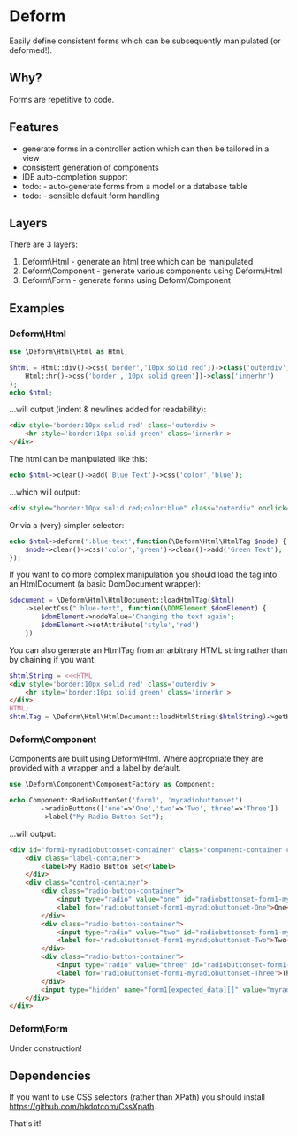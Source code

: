 # Deform
Easily define consistent forms which can be subsequently manipulated (or deformed!). 

## Why?
Forms are repetitive to code.

## Features
* generate forms in a controller action which can then be tailored in a view
* consistent generation of components
* IDE auto-completion support
* todo: - auto-generate forms from a model or a database table
* todo: - sensible default form handling

## Layers
There are 3 layers:
1. Deform\Html - generate an html tree which can be manipulated
2. Deform\Component - generate various components using Deform\Html
3. Deform\Form - generate forms using Deform\Component

## Examples

### Deform\Html

```php
use \Deform\Html\Html as Html;

$html = Html::div()->css('border','10px solid red'])->class('outerdiv')->add(
    Html::hr()->css('border','10px solid green'])->class('innerhr')
);
echo $html;
```
...will output (indent & newlines added for readability):
```html
<div style='border:10px solid red' class='outerdiv'>
    <hr style='border:10px solid green' class='innerhr'>
</div>
```

The html can be manipulated like this:
```php
echo $html->clear()->add('Blue Text')->css('color','blue');
```
...which will output:
```html
<div style="border:10px solid red;color:blue" class="outerdiv" onclick="alert('div')">Blue Text</div>
```

Or via a (very) simpler selector:
```php
echo $html->deform('.blue-text',function(\Deform\Html\HtmlTag $node) {
    $node->clear()->css('color','green')->clear()->add('Green Text');
});
```

If you want to do more complex manipulation you should load the tag into an HtmlDocument (a basic DomDocument wrapper):
```php
$document = \Deform\Html\HtmlDocument::loadHtmlTag($html)
    ->selectCss(".blue-text", function(\DOMElement $domElement) {
        $domElement->nodeValue='Changing the text again';
        $domElement->setAttribute('style','red')    
    })
```

You can also generate an HtmlTag from an arbitrary HTML string rather than by chaining if you want:
```php
$htmlString = <<<HTML
<div style='border:10px solid red' class='outerdiv'>
    <hr style='border:10px solid green' class='innerhr'>
</div>
HTML;
$htmlTag = \Deform\Html\HtmlDocument::loadHtmlString($htmlString)->getHtmlRootTag();
```

### Deform\Component
Components are built using Deform\Html. Where appropriate they are provided with a wrapper and a label by default.
```php
use \Deform\Component\ComponentFactory as Component;

echo Component::RadioButtonSet('form1', 'myradiobuttonset')
        ->radioButtons(['one'=>'One','two'=>'Two','three'=>'Three'])
        ->label("My Radio Button Set");
```
...will output:
```html
<div id="form1-myradiobuttonset-container" class="component-container container-type-radio-button-set">
    <div class="label-container">
        <label>My Radio Button Set</label>
    </div>
    <div class="control-container">
        <div class="radio-button-container">
            <input type="radio" value="one" id="radiobuttonset-form1-myradiobuttonset-One" name="form1[myradiobuttonset]">
            <label for="radiobuttonset-form1-myradiobuttonset-One">One</label>
        </div>
        <div class="radio-button-container">
            <input type="radio" value="two" id="radiobuttonset-form1-myradiobuttonset-Two" name="form1[myradiobuttonset]">
            <label for="radiobuttonset-form1-myradiobuttonset-Two">Two</label>
        </div>
        <div class="radio-button-container">
            <input type="radio" value="three" id="radiobuttonset-form1-myradiobuttonset-Three" name="form1[myradiobuttonset]">
            <label for="radiobuttonset-form1-myradiobuttonset-Three">Three</label>
        </div>
        <input type="hidden" name="form1[expected_data][]" value="myradiobuttonset">
    </div>
</div>
```

### Deform\Form
Under construction!

## Dependencies
If you want to use CSS selectors (rather than XPath) you should install https://github.com/bkdotcom/CssXpath.

That's it!
